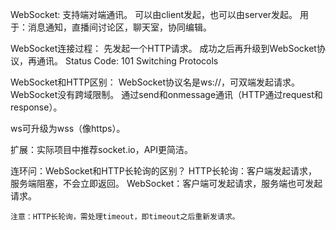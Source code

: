 WebSocket:
    支持端对端通讯。
    可以由client发起，也可以由server发起。
    用于：消息通知，直播间讨论区，聊天室，协同编辑。

WebSocket连接过程：
    先发起一个HTTP请求。
    成功之后再升级到WebSocket协议，再通讯。
    Status Code: 101 Switching Protocols

WebSocket和HTTP区别：
    WebSocket协议名是ws://，可双端发起请求。
    WebSocket没有跨域限制。
    通过send和onmessage通讯（HTTP通过request和response）。

ws可升级为wss（像https）。

扩展：实际项目中推荐socket.io，API更简洁。

连环问：WebSocket和HTTP长轮询的区别？
    HTTP长轮询：客户端发起请求，服务端阻塞，不会立即返回。
    WebSocket：客户端可发起请求，服务端也可发起请求。

    注意：HTTP长轮询，需处理timeout，即timeout之后重新发请求。




